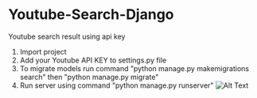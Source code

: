 # Youtube-Search-Django
Youtube search result using api key
1. Import project
2. Add your Youtube API KEY to settings.py file
3. To migrate models run command "python manage.py makemigrations search" then "python manage.py migrate"
4. Run server using command "python manage.py runserver"
![Alt Text](https://drive.google.com/uc?export=view&id=1xlM5pKi3ww66olZUsPxz0M_LifD3VJHX)
